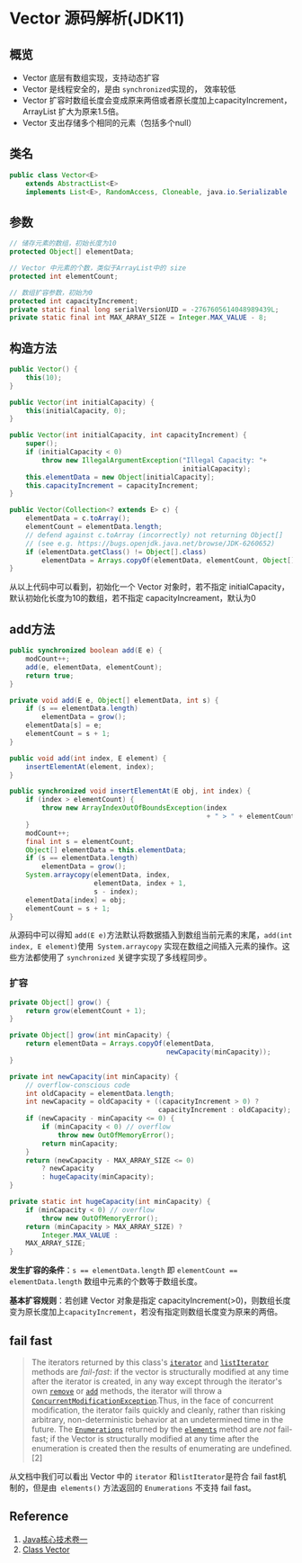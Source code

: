 # Vector 源码解析(JDK11)

## 概览

- Vector 底层有数组实现，支持动态扩容
- Vector 是线程安全的，是由 `synchronized`实现的， 效率较低
- Vector 扩容时数组长度会变成原来两倍或者原长度加上capacityIncrement， ArrayList 扩大为原来1.5倍。
- Vector 支出存储多个相同的元素（包括多个null）

## 类名

```java
public class Vector<E>
    extends AbstractList<E>
    implements List<E>, RandomAccess, Cloneable, java.io.Serializable
```



## 参数

```java
// 储存元素的数组，初始长度为10
protected Object[] elementData;

// Vector 中元素的个数，类似于ArrayList中的 size
protected int elementCount;

// 数组扩容参数，初始为0
protected int capacityIncrement;
private static final long serialVersionUID = -2767605614048989439L;
private static final int MAX_ARRAY_SIZE = Integer.MAX_VALUE - 8;
```



## 构造方法

```java
public Vector() {
    this(10);
}

public Vector(int initialCapacity) {
    this(initialCapacity, 0);
}

public Vector(int initialCapacity, int capacityIncrement) {
    super();
    if (initialCapacity < 0)
        throw new IllegalArgumentException("Illegal Capacity: "+
                                           initialCapacity);
    this.elementData = new Object[initialCapacity];
    this.capacityIncrement = capacityIncrement;
}

public Vector(Collection<? extends E> c) {
    elementData = c.toArray();
    elementCount = elementData.length;
    // defend against c.toArray (incorrectly) not returning Object[]
    // (see e.g. https://bugs.openjdk.java.net/browse/JDK-6260652)
    if (elementData.getClass() != Object[].class)
        elementData = Arrays.copyOf(elementData, elementCount, Object[].class);
}
```

从以上代码中可以看到，初始化一个 Vector 对象时，若不指定 initialCapacity，默认初始化长度为10的数组，若不指定 capacityIncreament，默认为0



## add方法

```java
public synchronized boolean add(E e) {
    modCount++;
    add(e, elementData, elementCount);
    return true;
}

private void add(E e, Object[] elementData, int s) {
    if (s == elementData.length)
        elementData = grow();
    elementData[s] = e;
    elementCount = s + 1;
}

public void add(int index, E element) {
    insertElementAt(element, index);
}

public synchronized void insertElementAt(E obj, int index) {
    if (index > elementCount) {
        throw new ArrayIndexOutOfBoundsException(index
                                                 + " > " + elementCount);
    }
    modCount++;
    final int s = elementCount;
    Object[] elementData = this.elementData;
    if (s == elementData.length)
        elementData = grow();
    System.arraycopy(elementData, index,
                     elementData, index + 1,
                     s - index);
    elementData[index] = obj;
    elementCount = s + 1;
}
```

从源码中可以得知 `add(E e)`方法默认将数据插入到数组当前元素的末尾，`add(int index, E element)`使用` System.arraycopy` 实现在数组之间插入元素的操作。这些方法都使用了 `synchronized` 关键字实现了多线程同步。

### 扩容

```java
private Object[] grow() {
    return grow(elementCount + 1);
}

private Object[] grow(int minCapacity) {
    return elementData = Arrays.copyOf(elementData,
                                       newCapacity(minCapacity));
}

private int newCapacity(int minCapacity) {
    // overflow-conscious code
    int oldCapacity = elementData.length;
    int newCapacity = oldCapacity + ((capacityIncrement > 0) ?
                                     capacityIncrement : oldCapacity);
    if (newCapacity - minCapacity <= 0) {
        if (minCapacity < 0) // overflow
            throw new OutOfMemoryError();
        return minCapacity;
    }
    return (newCapacity - MAX_ARRAY_SIZE <= 0)
        ? newCapacity
        : hugeCapacity(minCapacity);
}

private static int hugeCapacity(int minCapacity) {
    if (minCapacity < 0) // overflow
        throw new OutOfMemoryError();
    return (minCapacity > MAX_ARRAY_SIZE) ?
        Integer.MAX_VALUE :
    MAX_ARRAY_SIZE;
}
```

**发生扩容的条件**：`s == elementData.length` 即 `elementCount == elementData.length` 数组中元素的个数等于数组长度。

**基本扩容规则**：若创建 Vector 对象是指定 capacityIncrement(>0)，则数组长度变为原长度加上`capacityIncrement`，若没有指定则数组长度变为原来的两倍。

## fail fast

> The iterators returned by this class's [`iterator`](https://docs.oracle.com/en/java/javase/14/docs/api/java.base/java/util/Vector.html#iterator()) and [`listIterator`](https://docs.oracle.com/en/java/javase/14/docs/api/java.base/java/util/Vector.html#listIterator(int)) methods are *fail-fast*: if the vector is structurally modified at any time after the iterator is created, in any way except through the iterator's own [`remove`](https://docs.oracle.com/en/java/javase/14/docs/api/java.base/java/util/ListIterator.html#remove()) or [`add`](https://docs.oracle.com/en/java/javase/14/docs/api/java.base/java/util/ListIterator.html#add(E)) methods, the iterator will throw a [`ConcurrentModificationException`](https://docs.oracle.com/en/java/javase/14/docs/api/java.base/java/util/ConcurrentModificationException.html).Thus, in the face of concurrent modification, the iterator fails quickly and cleanly, rather than risking arbitrary, non-deterministic behavior at an undetermined time in the future. The [`Enumerations`](https://docs.oracle.com/en/java/javase/14/docs/api/java.base/java/util/Enumeration.html) returned by the [`elements`](https://docs.oracle.com/en/java/javase/14/docs/api/java.base/java/util/Vector.html#elements()) method are *not* fail-fast; if the Vector is structurally modified at any time after the enumeration is created then the results of enumerating are undefined.[2]

从文档中我们可以看出 Vector 中的 `iterator` 和`listIterator`是符合 fail fast机制的，但是由` elements()` 方法返回的 `Enumerations` 不支持 fail fast。

## Reference

1. [Java核心技术卷一](https://book.douban.com/subject/1781451/)
2. [Class Vector](https://docs.oracle.com/en/java/javase/14/docs/api/java.base/java/util/Vector.html)

